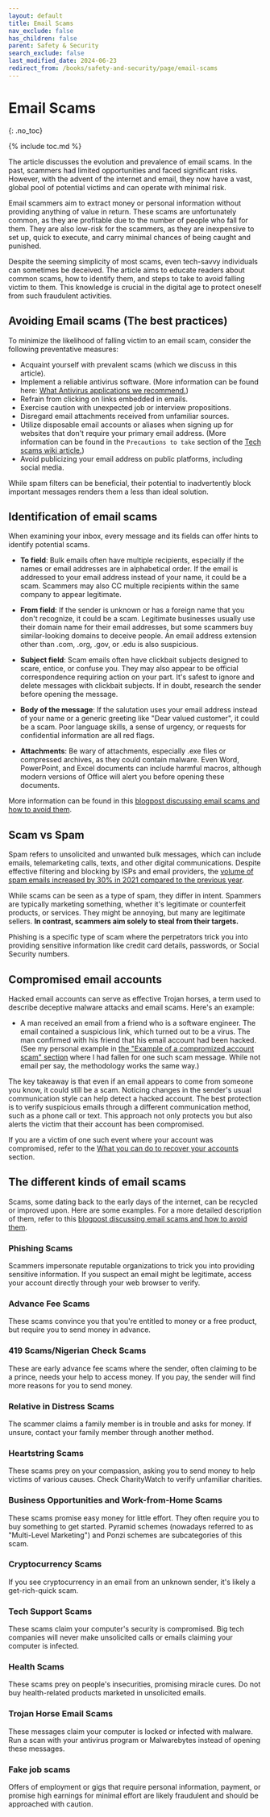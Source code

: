 ```yaml
---
layout: default
title: Email Scams
nav_exclude: false
has_children: false
parent: Safety & Security
search_exclude: false
last_modified_date: 2024-06-23
redirect_from: /books/safety-and-security/page/email-scams
---
```

# Email Scams
{: .no_toc}

{% include toc.md %}

The article discusses the evolution and prevalence of email scams. In the past, scammers had limited opportunities and faced significant risks. However, with the advent of the internet and email, they now have a vast, global pool of potential victims and can operate with minimal risk.

Email scammers aim to extract money or personal information without providing anything of value in return. These scams are unfortunately common, as they are profitable due to the number of people who fall for them. They are also low-risk for the scammers, as they are inexpensive to set up, quick to execute, and carry minimal chances of being caught and punished.

Despite the seeming simplicity of most scams, even tech-savvy individuals can sometimes be deceived. The article aims to educate readers about common scams, how to identify them, and steps to take to avoid falling victim to them. This knowledge is crucial in the digital age to protect oneself from such fraudulent activities.

## Avoiding Email scams (The best practices)

To minimize the likelihood of falling victim to an email scam, consider the following preventative measures:

- Acquaint yourself with prevalent scams (which we discuss in this article).
- Implement a reliable antivirus software. (More information can be found here: [What Antivirus applications we recommend.](/docs/recommendations/av.md))
- Refrain from clicking on links embedded in emails.
- Exercise caution with unexpected job or interview propositions.
- Disregard email attachments received from unfamiliar sources.
- Utilize disposable email accounts or aliases when signing up for websites that don't require your primary email address. (More information can be found in the `Precautions to take` section of the [Tech scams wiki article.](/docs/safety-security/tech-scams.md))
- Avoid publicizing your email address on public platforms, including social media.

While spam filters can be beneficial, their potential to inadvertently block important messages renders them a less than ideal solution.

## Identification of email scams
When examining your inbox, every message and its fields can offer hints to identify potential scams. 

- **To field**: Bulk emails often have multiple recipients, especially if the names or email addresses are in alphabetical order. If the email is addressed to your email address instead of your name, it could be a scam. Scammers may also CC multiple recipients within the same company to appear legitimate.

- **From field**: If the sender is unknown or has a foreign name that you don't recognize, it could be a scam. Legitimate businesses usually use their domain name for their email addresses, but some scammers buy similar-looking domains to deceive people. An email address extension other than .com, .org, .gov, or .edu is also suspicious.

- **Subject field**: Scam emails often have clickbait subjects designed to scare, entice, or confuse you. They may also appear to be official correspondence requiring action on your part. It's safest to ignore and delete messages with clickbait subjects. If in doubt, research the sender before opening the message.

- **Body of the message**: If the salutation uses your email address instead of your name or a generic greeting like "Dear valued customer", it could be a scam. Poor language skills, a sense of urgency, or requests for confidential information are all red flags.

- **Attachments**: Be wary of attachments, especially .exe files or compressed archives, as they could contain malware. Even Word, PowerPoint, and Excel documents can include harmful macros, although modern versions of Office will alert you before opening these documents.

More information can be found in this [blogpost discussing email scams and how to avoid them](https://www.comparitech.com/blog/information-security/email-scams/).

## Scam vs Spam

Spam refers to unsolicited and unwanted bulk messages, which can include emails, telemarketing calls, texts, and other digital communications. Despite effective filtering and blocking by ISPs and email providers, the [volume of spam emails increased by 30% in 2021 compared to the previous year](https://www.washingtonpost.com/technology/2022/01/10/email-spam-stop/).

While scams can be seen as a type of spam, they differ in intent. Spammers are typically marketing something, whether it's legitimate or counterfeit products, or services. They might be annoying, but many are legitimate sellers. **In contrast, scammers aim solely to steal from their targets.**

Phishing is a specific type of scam where the perpetrators trick you into providing sensitive information like credit card details, passwords, or Social Security numbers.

## Compromised email accounts

Hacked email accounts can serve as effective Trojan horses, a term used to describe deceptive malware attacks and email scams. Here's an example:

- A man received an email from a friend who is a software engineer. The email contained a suspicious link, which turned out to be a virus. The man confirmed with his friend that his email account had been hacked. (See my personal example in [the "Example of a compromized account scam" section](/docs/safety-security/tech-scams.md) where I had fallen for one such scam message. While not email per say, the methodology works the same way.)

The key takeaway is that even if an email appears to come from someone you know, it could still be a scam. Noticing changes in the sender's usual communication style can help detect a hacked account. The best protection is to verify suspicious emails through a different communication method, such as a phone call or text. This approach not only protects you but also alerts the victim that their account has been compromised.

If you are a victim of one such event where your account was compromised, refer to the [What you can do to recover your accounts](/docs/safety-security/tech-scams.md) section.

## The different kinds of email scams

Scams, some dating back to the early days of the internet, can be recycled or improved upon. Here are some examples. For a more detailed description of them, refer to this [blogpost discussing email scams and how to avoid them](https://www.comparitech.com/blog/information-security/email-scams/).

### Phishing Scams
Scammers impersonate reputable organizations to trick you into providing sensitive information. If you suspect an email might be legitimate, access your account directly through your web browser to verify.

### Advance Fee Scams
These scams convince you that you're entitled to money or a free product, but require you to send money in advance.

### 419 Scams/Nigerian Check Scams
These are early advance fee scams where the sender, often claiming to be a prince, needs your help to access money. If you pay, the sender will find more reasons for you to send money.

### Relative in Distress Scams
The scammer claims a family member is in trouble and asks for money. If unsure, contact your family member through another method.

### Heartstring Scams
These scams prey on your compassion, asking you to send money to help victims of various causes. Check CharityWatch to verify unfamiliar charities.

### Business Opportunities and Work-from-Home Scams
These scams promise easy money for little effort. They often require you to buy something to get started. Pyramid schemes (nowadays referred to as "Multi-Level Marketing") and Ponzi schemes are subcategories of this scam.

### Cryptocurrency Scams
If you see cryptocurrency in an email from an unknown sender, it's likely a get-rich-quick scam.

### Tech Support Scams
These scams claim your computer's security is compromised. Big tech companies will never make unsolicited calls or emails claiming your computer is infected.

### Health Scams
These scams prey on people's insecurities, promising miracle cures. Do not buy health-related products marketed in unsolicited emails.

### Trojan Horse Email Scams
These messages claim your computer is locked or infected with malware. Run a scan with your antivirus program or Malwarebytes instead of opening these messages.

### Fake job scams
Offers of employment or gigs that require personal information, payment, or promise high earnings for minimal effort are likely fraudulent and should be approached with caution.